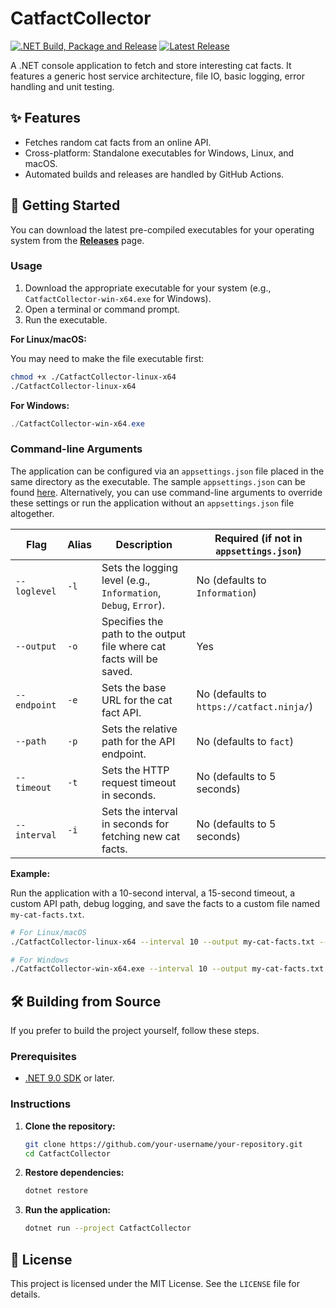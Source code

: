 # CatfactCollector

[![.NET Build, Package and Release](https://github.com/CodeSencor/CatfactCollector/actions/workflows/main.yml/badge.svg)](https://github.com/CodeSencor/CatfactCollector/actions/workflows/main.yml)
[![Latest Release](https://img.shields.io/github/v/release/CodeSencor/CatfactCollector)](https://github.com/CodeSencor/CatfactCollector/releases/latest)

A .NET console application to fetch and store interesting cat facts. It features a generic host service architecture, file IO, basic logging, error handling and unit testing.

## ✨ Features

- Fetches random cat facts from an online API.
- Cross-platform: Standalone executables for Windows, Linux, and macOS.
- Automated builds and releases are handled by GitHub Actions.

## 🚀 Getting Started

You can download the latest pre-compiled executables for your operating system from the [**Releases**](https://github.com/CodeSencor/CatfactCollector/releases) page.

### Usage

1.  Download the appropriate executable for your system (e.g., `CatfactCollector-win-x64.exe` for Windows).
2.  Open a terminal or command prompt.
3.  Run the executable.

**For Linux/macOS:**

You may need to make the file executable first:

```bash
chmod +x ./CatfactCollector-linux-x64
./CatfactCollector-linux-x64
```

**For Windows:**

```powershell
./CatfactCollector-win-x64.exe
```

### Command-line Arguments

The application can be configured via an `appsettings.json` file placed in the same directory as the executable. The sample `appsettings.json` can be found [here](https://github.com/CodeSencor/CatfactCollector/blob/master/CatfactCollector/appsettings.json). Alternatively, you can use command-line arguments to override these settings or run the application without an `appsettings.json` file altogether.

| Flag | Alias | Description | Required (if not in `appsettings.json`) |
|---|---|---|---|
| `--loglevel` | `-l` | Sets the logging level (e.g., `Information`, `Debug`, `Error`). | No (defaults to `Information`) |
| `--output` | `-o` | Specifies the path to the output file where cat facts will be saved. | Yes |
| `--endpoint` | `-e` | Sets the base URL for the cat fact API. | No (defaults to `https://catfact.ninja/`) |
| `--path` | `-p` | Sets the relative path for the API endpoint. | No (defaults to `fact`) |
| `--timeout` | `-t` | Sets the HTTP request timeout in seconds. | No (defaults to 5 seconds) |
| `--interval`| `-i` | Sets the interval in seconds for fetching new cat facts. | No (defaults to 5 seconds) |

**Example:**

Run the application with a 10-second interval, a 15-second timeout, a custom API path, debug logging, and save the facts to a custom file named `my-cat-facts.txt`.

```bash
# For Linux/macOS
./CatfactCollector-linux-x64 --interval 10 --output my-cat-facts.txt --loglevel Debug --timeout 15 --path "facts"

# For Windows
./CatfactCollector-win-x64.exe --interval 10 --output my-cat-facts.txt --loglevel Debug --timeout 15 --path "facts"
```

## 🛠️ Building from Source

If you prefer to build the project yourself, follow these steps.

### Prerequisites

- [.NET 9.0 SDK](https://dotnet.microsoft.com/download/dotnet/9.0) or later.

### Instructions

1.  **Clone the repository:**
    ```bash
    git clone https://github.com/your-username/your-repository.git
    cd CatfactCollector
    ```

2.  **Restore dependencies:**
    ```bash
    dotnet restore
    ```

3.  **Run the application:**
    ```bash
    dotnet run --project CatfactCollector
    ```

## 📄 License

This project is licensed under the MIT License. See the `LICENSE` file for details.
